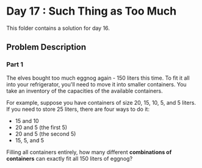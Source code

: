 # Day 17 : Such Thing as Too Much

This folder contains a solution for day 16.

## Problem Description

### Part 1

The elves bought too much eggnog again - 150 liters this time. To fit it all into your refrigerator, you'll need to move it into smaller containers. You take an inventory of the capacities of the available containers.

For example, suppose you have containers of size 20, 15, 10, 5, and 5 liters. If you need to store 25 liters, there are four ways to do it:

  * 15 and 10
  * 20 and 5 (the first 5)
  * 20 and 5 (the second 5)
  * 15, 5, and 5

Filling all containers entirely, how many different **combinations of containers** can exactly fit all 150 liters of eggnog?
